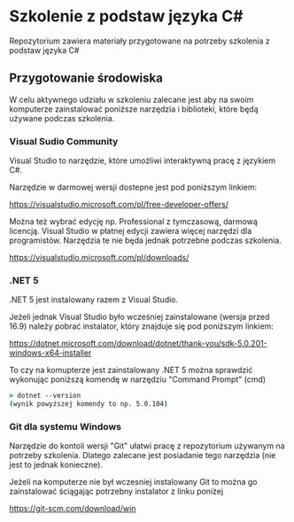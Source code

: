 # Szkolenie z podstaw języka C#

Repozytorium zawiera materiały przygotowane na potrzeby szkolenia z podstaw języka C#

## Przygotowanie środowiska

W celu aktywnego udziału w szkoleniu zalecane jest aby na swoim komputerze zainstalować poniższe narzędzia i biblioteki, które będą używane podczas szkolenia.

### Visual Sudio Community

Visual Studio to narzędzie, które umożliwi interaktywną pracę z językiem C#.

Narzędzie w darmowej wersji dostepne jest pod poniższym linkiem:

https://visualstudio.microsoft.com/pl/free-developer-offers/

Można też wybrać edycję np. Professional z tymczasową, darmową licencją. Visual Studio w płatnej edycji zawiera więcej narzędzi dla programistów. Narzędzia te nie będa jednak potrzebne podczas szkolenia.

https://visualstudio.microsoft.com/pl/downloads/

### .NET 5

.NET 5 jest instalowany razem z Visual Studio.

Jeżeli jednak Visual Studio było wcześniej zainstalowane (wersja przed 16.9) należy pobrać instalator, który znajduje się pod poniższym linkiem:

https://dotnet.microsoft.com/download/dotnet/thank-you/sdk-5.0.201-windows-x64-installer

To czy na komupterze jest zainstalowany .NET 5 można sprawdzić wykonując poniższą komendę w narzędziu "Command Prompt" (cmd)

```cmd
> dotnet --version
(wynik powyższej komendy to np. 5.0.104)
```

### Git dla systemu Windows

Narzędzie do kontoli wersji "Git" ułatwi pracę z repozytorium używanym na potrzeby szkolenia. Dlatego zalecane jest posiadanie tego narzędzia (nie jest to jednak konieczne).

Jeżeli na komputerze nie był wczesniej instalowany Git to można go zainstalować ściągając potrzebny instalator z linku poniżej

https://git-scm.com/download/win
